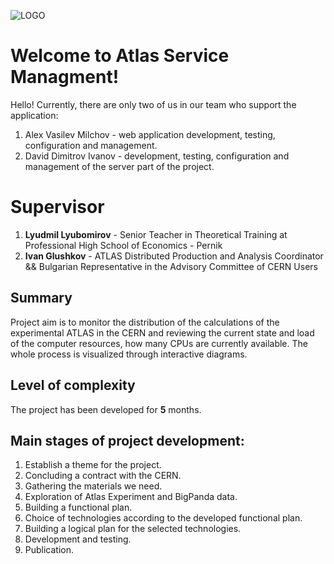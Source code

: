 ![LOGO](https://cds.cern.ch/record/1170735/files/ATLAS-Logo-Blue-transparent.png)
# Welcome to Atlas Service Managment!

Hello! Currently, there are only two of us in our team who support the application:
 1. Alex Vasilev Milchov - web application development, testing, configuration and management.
 2. David Dimitrov Ivanov - development, testing, configuration and management of the server part of the project.



# Supervisor

 1. **Lyudmil Lyubomirov** - Senior Teacher in Theoretical Training at Professional High School of Economics - Pernik
 2. **Ivan Glushkov** - ATLAS Distributed Production and Analysis Coordinator && Bulgarian Representative in the Advisory Committee of CERN Users

## Summary

Project aim is to monitor the distribution of the calculations of the experimental ATLAS in the CERN and reviewing the current state and load of the computer resources, how many CPUs are currently available. The whole process is visualized through interactive diagrams.

## Level of complexity

The project has been developed for **5** months.

## Main stages of project development:

 1. Establish a theme for the project.
 2. Concluding a contract with the CERN.
 3. Gathering the materials we need.
 4. Exploration of Atlas Experiment and BigPanda data.
 5. Building a functional plan.
 6. Choice of technologies according to the developed functional plan.
 7. Building a logical plan for the selected technologies.
 8. Development and testing.
 9. Publication.
